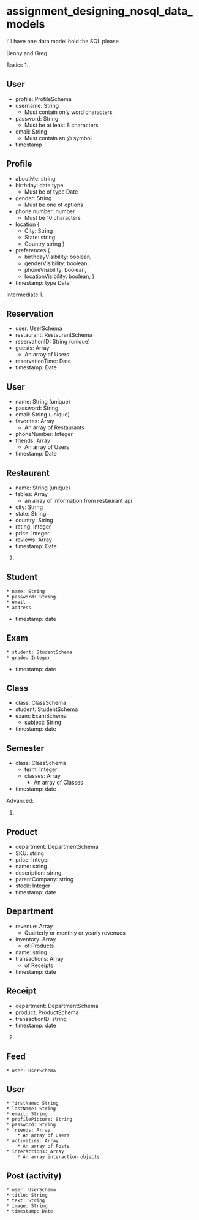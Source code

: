 # assignment_designing_nosql_data_models
I'll have one data model hold the SQL please

Benny and Greg

Basics
1.

## User
* profile: ProfileSchema
* username: String
  * Must contain only word characters
* password: String
  * Must be at least 8 characters
* email: String
  * Must contain an @ symbol
* timestamp

## Profile
* aboutMe: string
* birthday: date type
  * Must be of type Date
* gender: String
  * Must be one of options
* phone number: number
  * Must be 10 characters
* location {
  * City: String
  * State: string
  * Country string
  }
* preferences {
  * birthdayVisibility: boolean,
  * genderVisibility: boolean,
  * phoneVisibility: boolean,
  * locationVisibility: boolean,
}
* timestamp: type Date


Intermediate
1.

## Reservation
  * user: UserSchema
  * restaurant: RestaurantSchema
  * reservationID: String (unique)
  * guests: Array
  	* An array of Users
  * reservationTime: Date
  * timestamp: Date

## User
  * name: String (unique)
  * password: String
  * email: String (unique)
  * favorites: Array
  	* An array of Restaurants
  * phoneNumber: Integer
  * friends: Array
  	* An array of Users
  * timestamp: Date

## Restaurant
  * name: String (unique)
  * tables: Array
  	* an array of information from restaurant api
  * city: String
  * state: String
  * country: String
  * rating: Integer
  * price: Integer
  * reviews: Array
  * timestamp: Date

2.

## Student
	* name: String
	* password: String
	* email
	* address
  * timestamp: date

## Exam
	* student: StudentSchema
	* grade: Integer
  * timestamp: date

## Class
  * class: ClassSchema
  * student: StudentSchema
  * exam: ExamSchema
	* subject: String
  * timestamp: date

## Semester
  * class: ClassSchema
	* term: Integer
	* classes: Array
		* An array of Classes
  * timestamp: date

Advanced:

1.

## Product
  * department: DepartmentSchema
  * SKU: string
  * price: Integer
  * name: string
  * description: string
  * parentCompany: string
  * stock: Integer
  * timestamp: date


## Department
  * revenue: Array
    * Quarterly or monthly or yearly revenues
  * inventory: Array
     * of Products
  * name: string
  * transactions: Array
    * of Receipts
  * timestamp: date

## Receipt
  * department: DepartmentSchema
  * product: ProductSchema
  * transactionID: string
  * timestamp: date

2.

## Feed
	* user: UserSchema
	

## User
	* firstName: String 
	* lastName: String
	* email: String
	* profilePicture: String
	* password: String
	* friends: Array
		* An array of Users
	* activities: Array
		* An array of Posts
	* interactions: Array
		* An array interaction objects

## Post (activity)
	* user: UserSchema
	* title: String
	* text: String
	* image: String
	* timestamp: Date







